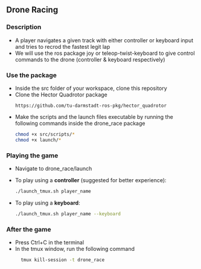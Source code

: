 ## Drone Racing

### Description
- A player navigates a given track with either controller or keyboard input and tries to recrod the fastest legit lap
- We will use the ros package joy or teleop-twist-keyboard to give control commands to the drone (controller & keyboard respectively)

### Use the package
- Inside the src folder of your workspace, clone this repository
- Clone the Hector Quadrotor package
    ```
    https://github.com/tu-darmstadt-ros-pkg/hector_quadrotor
    ```
- Make the scripts and the launch files executable by running the following commands inside the drone_race package
  ```bash
  chmod +x src/scripts/*
  chmod +x launch/*
  ```

### Playing the game
- Navigate to drone_race/launch
- To play using a **controller** (suggested for better experience):
  ```bash
  ./launch_tmux.sh player_name
  ```

- To play using a **keyboard**:
  ```bash
  ./launch_tmux.sh player_name --keyboard
  ```
### After the game
- Press Ctrl+C in the terminal
- In the tmux window, run the following command
  ```bash
    tmux kill-session -t drone_race
  ```